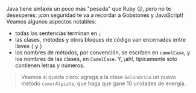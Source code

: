 Java tiene sintaxis un poco más "pesada" que Ruby :confused:, pero no te desesperes: ¡con seguridad te va a recordar a Gobstones y JavaScript! Veamos algunos aspectos notables: 

* todas las sentencias terminan en `;`
* las clases, métodos y otros bloques de código van encerrados entre llaves `{` y `}`
* los nombres de métodos, por convención, se escriben en `camelCase`, y los nombres de las clases, en `CamelCase`. Y, ¡ah!, típicamente sólo contienen letras y números. 

> Veamos si queda claro: agregá a la clase `Golondrina` un nuevo método `comerAlpiste`, que haga que gane 10 unidades de energía.  

